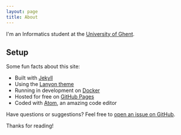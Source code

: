 ```yaml
---
layout: page
title: About
---
```


I'm an Informatics student at the [University of Ghent](https://ugent.be).

## Setup

Some fun facts about this site:

* Built with [Jekyll](https://jekyllrb.com)
* Using the [Lanyon theme](https://lanyon.getpoole.com)
* Running in development on [Docker](https://www.docker.com/)
* Hosted for free on [GitHub Pages](https://pages.github.com)
* Coded with [Atom](https://atom.io), an amazing code editor

Have questions or suggestions? Feel free to [open an issue on GitHub](https://github.com/berombau/berombau.github.io/issues/new).

Thanks for reading!
